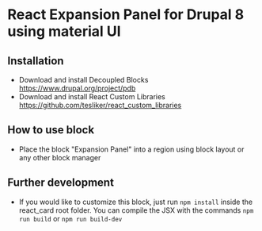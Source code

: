 # React Expansion Panel for Drupal 8 using material UI

## Installation
- Download and install Decoupled Blocks https://www.drupal.org/project/pdb
- Download and install React Custom Libraries https://github.com/tesliker/react_custom_libraries

## How to use block
- Place the block "Expansion Panel" into a region using block layout or any other block manager

## Further development
- If you would like to customize this block, just run `npm install` inside the react_card root folder. You can compile the JSX with the commands `npm run build` or `npm run build-dev`
